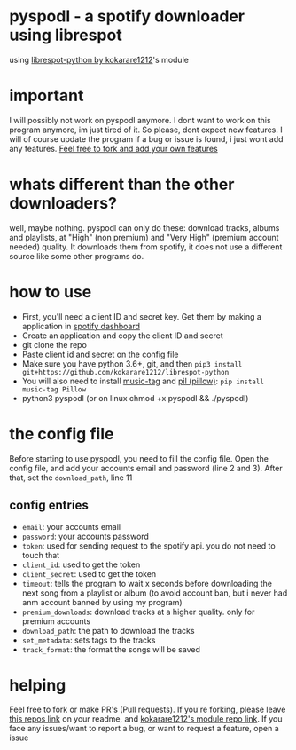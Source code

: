 # pyspodl - a spotify downloader using librespot

using [librespot-python by kokarare1212](https://github.com/kokarare1212/librespot-python)'s module

# important
I will possibly not work on pyspodl anymore. I dont want to work on this program anymore, im just tired of it. So please, dont expect new features. I will of course update the program if a bug or issue is found, i just wont add any features. [Feel free to fork and add your own features](#helping)

# whats different than the other downloaders?
well, maybe nothing. pyspodl can only do these: download tracks, albums and playlists, at "High" (non premium) and "Very High" (premium account needed) quality. It downloads them from spotify, it does not use a different source like some other programs do.

# how to use
+ First, you'll need a client ID and secret key. Get them by making a application in [spotify dashboard](https://developer.spotify.com/dashboard/applications)
+ Create an application and copy the client ID and secret
+ git clone the repo
+ Paste client id and secret on the config file
+ Make sure you have python 3.6+, git, and then `pip3 install git+https://github.com/kokarare1212/librespot-python`
+ You will also need to install [music-tag](https://pypi.org/project/music-tag/) and [pil (pillow)](https://pypi.org/project/Pillow/): `pip install music-tag Pillow`
+ python3 pyspodl (or on linux chmod +x pyspodl && ./pyspodl)

# the config file
Before starting to use pyspodl, you need to fill the config file. Open the config file, and add your accounts email and password (line 2 and 3). After that, set the `download_path`, line 11

## config entries
+ `email`: your accounts email
+ `password`: your accounts password
+ `token`: used for sending request to the spotify api. you do not need to touch that
+ `client_id`: used to get the token
+ `client_secret`: used to get the token
+ `timeout`: tells the program to wait x seconds before downloading the next song from a playlist or album (to avoid account ban, but i never had anm account banned by using my program)
+ `premium_downloads`: download tracks at a higher quality. only for premium accounts
+ `download_path`: the path to download the tracks
+ `set_metadata`: sets tags to the tracks
+ `track_format`: the format the songs will be saved

# helping
Feel free to fork or make PR's (Pull requests). If you're forking, please leave [this repos link](https://github.com/devlocalhost/pyspodl) on your readme, and [kokarare1212's module repo link](https://github.com/kokarare1212/librespot-python).
If you face any issues/want to report a bug, or want to request a feature, open a issue
